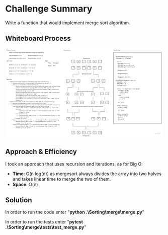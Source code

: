 # Challenge Summary
<!-- Description of the challenge -->
Write a function that would implement merge sort algorithm.

## Whiteboard Process
<!-- Embedded whiteboard image -->
![White Board Pic](imgs/merge.jpg)

## Approach & Efficiency
<!-- What approach did you take? Why? What is the Big O space/time for this approach? -->
I took an approach that uses recursion and iterations, as for Big O:

- **Time**: O(n log(n)) as mergesort always divides the array into two halves and takes linear time to merge the two of them.
- **Space**: O(n)

## Solution
<!-- Show how to run your code, and examples of it in action -->

In order to run the code enter "**python .\Sorting\merge\merge.py**"

In order to run the tests enter "**pytest .\Sorting\merge\tests\test_merge.py**"
